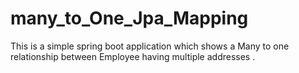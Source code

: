 # many_to_One_Jpa_Mapping
This is a simple spring boot application which shows a Many to one relationship between Employee having multiple addresses .

